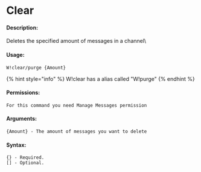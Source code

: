 # Clear

#### Description:

Deletes the specified amount of messages in a channel\


#### Usage:

```
W!clear/purge {Amount}
```

{% hint style="info" %}
W!clear has a alias called "W!purge"
{% endhint %}

#### Permissions:

```
For this command you need Manage Messages permission
```

#### Arguments:

```
{Amount} - The amount of messages you want to delete
```

#### Syntax:

```
{} - Required.
[] - Optional.
```
